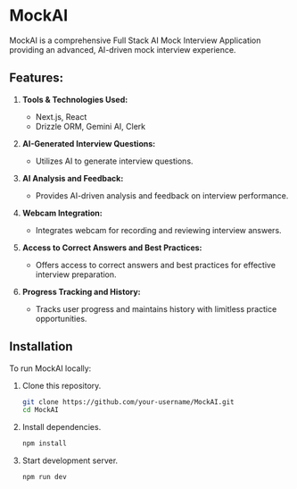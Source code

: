 # MockAI

MockAI is a comprehensive Full Stack AI Mock Interview Application providing an advanced, AI-driven mock interview experience.

## Features:

1. **Tools & Technologies Used:**

   - Next.js, React
   - Drizzle ORM, Gemini AI, Clerk

2. **AI-Generated Interview Questions:**

   - Utilizes AI to generate interview questions.

3. **AI Analysis and Feedback:**

   - Provides AI-driven analysis and feedback on interview performance.

4. **Webcam Integration:**

   - Integrates webcam for recording and reviewing interview answers.

5. **Access to Correct Answers and Best Practices:**

   - Offers access to correct answers and best practices for effective interview preparation.

6. **Progress Tracking and History:**
   - Tracks user progress and maintains history with limitless practice opportunities.

## Installation

To run MockAI locally:

1. Clone this repository.
   ```bash
   git clone https://github.com/your-username/MockAI.git
   cd MockAI
   ```
2. Install dependencies.

   ```bash
   npm install

   ```

3. Start development server.
   ```bash
   npm run dev
   ```
